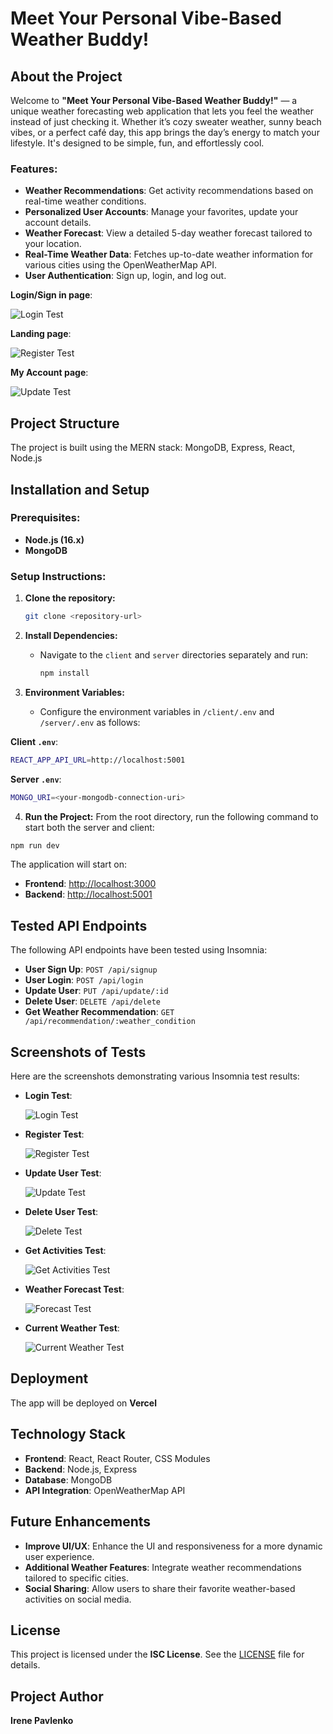 # Meet Your Personal Vibe-Based Weather Buddy!

## About the Project
Welcome to **"Meet Your Personal Vibe-Based Weather Buddy!"** — a unique weather forecasting web application that lets you feel the weather instead of just checking it. Whether it’s cozy sweater weather, sunny beach vibes, or a perfect café day, this app brings the day’s energy to match your lifestyle. It's designed to be simple, fun, and effortlessly cool.

### Features:
- **Weather Recommendations**: Get activity recommendations based on real-time weather conditions.
- **Personalized User Accounts**: Manage your favorites, update your account details.
- **Weather Forecast**: View a detailed 5-day weather forecast tailored to your location.
- **Real-Time Weather Data**: Fetches up-to-date weather information for various cities using the OpenWeatherMap API.
- **User Authentication**: Sign up, login, and log out.

**Login/Sign in page**:
  
  ![Login Test](insomniass/introPage.png)

**Landing page**:
  
  ![Register Test](insomniass/landingPage.png)

**My Account page**:
  
  ![Update Test](insomniass/myAccount.png)

## Project Structure
The project is built using the MERN stack: MongoDB, Express, React, Node.js

## Installation and Setup
### Prerequisites:
- **Node.js (16.x)**
- **MongoDB**

### Setup Instructions:
1. **Clone the repository:**
    ```bash
    git clone <repository-url>
    ```

2. **Install Dependencies:**
   - Navigate to the `client` and `server` directories separately and run:
     ```bash
     npm install
     ```

3. **Environment Variables:**
   - Configure the environment variables in `/client/.env` and `/server/.env` as follows:
   
**Client `.env`**:
```bash
REACT_APP_API_URL=http://localhost:5001
```

**Server `.env`**:
```bash
MONGO_URI=<your-mongodb-connection-uri>
```

4. **Run the Project:**
From the root directory, run the following command to start both the server and client:
```bash
npm run dev
```

The application will start on:

- **Frontend**: [http://localhost:3000](http://localhost:3000)
- **Backend**: [http://localhost:5001](http://localhost:5001)

## Tested API Endpoints

The following API endpoints have been tested using Insomnia:

- **User Sign Up**: `POST /api/signup`
- **User Login**: `POST /api/login`
- **Update User**: `PUT /api/update/:id`
- **Delete User**: `DELETE /api/delete`
- **Get Weather Recommendation**: `GET /api/recommendation/:weather_condition`

## Screenshots of Tests

Here are the screenshots demonstrating various Insomnia test results:

- **Login Test**:
  
  ![Login Test](insomniass/Login.png)

- **Register Test**:
  
  ![Register Test](insomniass/Register.png)

- **Update User Test**:
  
  ![Update Test](insomniass/Update.png)

- **Delete User Test**:
  
  ![Delete Test](insomniass/Delete.png)

- **Get Activities Test**:
  
  ![Get Activities Test](insomniass/GetActivities.png)

- **Weather Forecast Test**:
  
  ![Forecast Test](insomniass/Forecast.png)

- **Current Weather Test**:
  
  ![Current Weather Test](insomniass/Current%20Weather.png)

## Deployment

The app will be deployed on **Vercel** 

## Technology Stack

- **Frontend**: React, React Router, CSS Modules
- **Backend**: Node.js, Express
- **Database**: MongoDB
- **API Integration**: OpenWeatherMap API

## Future Enhancements

- **Improve UI/UX**: Enhance the UI and responsiveness for a more dynamic user experience.
- **Additional Weather Features**: Integrate weather recommendations tailored to specific cities.
- **Social Sharing**: Allow users to share their favorite weather-based activities on social media.

## License

This project is licensed under the **ISC License**. See the [LICENSE](./LICENSE) file for details.

## Project Author

**Irene Pavlenko** 